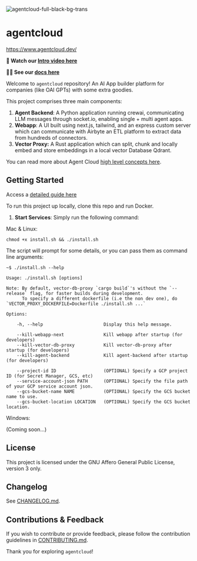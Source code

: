![agentcloud-full-black-bg-trans](https://github.com/rnadigital/agentcloud/assets/47853125/3efbf8bc-9d3b-445f-8c0b-5e7899300616)
# agentcloud

https://www.agentcloud.dev/

**🎥 Watch our [Intro video here](https://youtu.be/POLdnrjsy9c)**

**👨‍💻 See our [docs here](https://docs.agentcloud.dev)**

Welcome to `agentcloud` repository! An AI App builder platform for companies (like OAI GPTs) with some extra goodies.

This project comprises three main components: 
1. **Agent Backend**: A Python application running crewai, communicating LLM messages through socket.io, enabling single + multi agent apps.
2. **Webapp**: A UI built using next.js, tailwind, and an express custom server which can communicate with Airbyte an ETL platform to extract data from hundreds of connectors.
3. **Vector Proxy:** A Rust application which can split, chunk and locally embed and store embeddings in a local vector Database Qdrant.

You can read more about Agent Cloud [high level concepts here](https://docs.agentcloud.dev/documentation/get-started/introduction).

## Getting Started
Access a [detailed guide here](https://docs.agentcloud.dev/documentation/get-started/quickstart)

To run this project up locally, clone this repo and run Docker.
1. **Start Services**: Simply run the following command:

Mac & Linux:
```
chmod +x install.sh && ./install.sh
```

The script will prompt for some details, or you can pass them as command line arguments:

```
~$ ./install.sh --help

Usage: ./install.sh [options]

Note: By default, vector-db-proxy `cargo build`'s without the `--release` flag, for faster builds during development.
      To specify a different dockerfile (i.e the non dev one), do `VECTOR_PROXY_DOCKERFILE=Dockerfile ./install.sh ...`

Options:

    -h, --help                       Display this help message.

    --kill-webapp-next               Kill webapp after startup (for developers)
    --kill-vector-db-proxy           Kill vector-db-proxy after startup (for developers)
    --kill-agent-backend             Kill agent-backend after startup (for developers)

    --project-id ID                  (OPTIONAL) Specify a GCP project ID (for Secret Manager, GCS, etc)
    --service-account-json PATH      (OPTIONAL) Specify the file path of your GCP service account json.
    --gcs-bucket-name NAME           (OPTIONAL) Specify the GCS bucket name to use.
    --gcs-bucket-location LOCATION   (OPTIONAL) Specify the GCS bucket location.

```

Windows:

(Coming soon...)

## License

This project is licensed under the GNU Affero General Public License, version 3 only.

## Changelog

See [CHANGELOG.md](CHANGELOG.md).

## Contributions & Feedback

If you wish to contribute or provide feedback, please follow the contribution guidelines in [CONTRIBUTING.md](CONTRIBUTING.md).

Thank you for exploring `agentcloud`!
